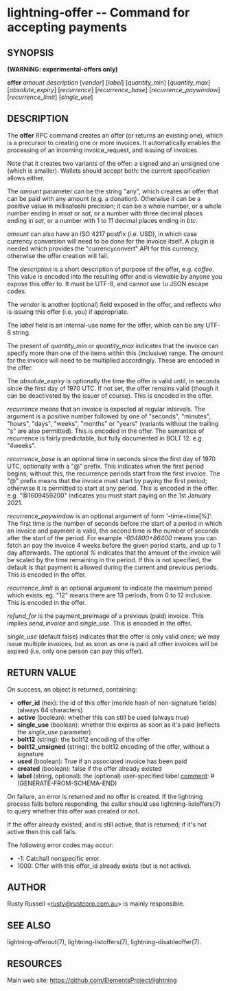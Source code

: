 lightning-offer -- Command for accepting payments
=================================================

SYNOPSIS
--------

**(WARNING: experimental-offers only)**

**offer** *amount* *description* \[*vendor*\] \[*label*\] \[*quantity_min*\] \[*quantity_max*\] \[*absolute_expiry*\] \[*recurrence*\] \[*recurrence_base*\] \[*recurrence_paywindow*\] \[*recurrence_limit*\] \[*single_use*\]

DESCRIPTION
-----------

The **offer** RPC command creates an offer (or returns an existing
one), which is a precursor to creating one or more invoices.  It
automatically enables the processing of an incoming invoice_request,
and issuing of invoices.

Note that it creates two variants of the offer: a signed and an
unsigned one (which is smaller).  Wallets should accept both: the
current specification allows either.

The *amount* parameter can be the string "any", which creates an offer
that can be paid with any amount (e.g. a donation).  Otherwise it can
be a positive value in millisatoshi precision; it can be a whole
number, or a whole number ending in *msat* or *sat*, or a number with
three decimal places ending in *sat*, or a number with 1 to 11 decimal
places ending in *btc*.

*amount* can also have an ISO 4217 postfix (i.e. USD), in which case
currency conversion will need to be done for the invoice itself.  A
plugin is needed which provides the "currencyconvert" API for this
currency, otherwise the offer creation will fail.

The *description* is a short description of purpose of the offer,
e.g. *coffee*. This value is encoded into the resulting offer and is
viewable by anyone you expose this offer to. It must be UTF-8, and
cannot use *\\u* JSON escape codes.

The *vendor* is another (optional) field exposed in the offer, and
reflects who is issuing this offer (i.e. you) if appropriate.

The *label* field is an internal-use name for the offer, which can
be any UTF-8 string.

The present of *quantity_min* or *quantity_max* indicates that the
invoice can specify more than one of the items within this (inclusive)
range.  The *amount* for the invoice will need to be multiplied
accordingly.  These are encoded in the offer.

The *absolute_expiry* is optionally the time the offer is valid until,
in seconds since the first day of 1970 UTC.  If not set, the offer
remains valid (though it can be deactivated by the issuer of course).
This is encoded in the offer.

*recurrence* means that an invoice is expected at regular intervals.
The argument is a positive number followed by one of "seconds",
"minutes", "hours", "days", "weeks", "months" or "years" (variants
without the trailing "s" are also permitted).  This is encoded in the
offer.  The semantics of recurrence is fairly predictable, but fully
documented in BOLT 12.  e.g. "4weeks".

*recurrence_base* is an optional time in seconds since the first day
of 1970 UTC, optionally with a "@" prefix.  This indicates when the
first period begins; without this, the recurrence periods start from
the first invoice.  The "@" prefix means that the invoice must start
by paying the first period; otherwise it is permitted to start at any
period.  This is encoded in the offer.  e.g. "@1609459200" indicates
you must start paying on the 1st January 2021.

*recurrence_paywindow* is an optional argument of form
'-time+time\[%\]'.  The first time is the number of seconds before the
start of a period in which an invoice and payment is valid, the second
time is the number of seconds after the start of the period.  For
example *-604800+86400* means you can fetch an pay the invoice 4 weeks
before the given period starts, and up to 1 day afterwards.  The
optional *%* indicates that the amount of the invoice will be scaled
by the time remaining in the period.  If this is not specified, the
default is that payment is allowed during the current and previous
periods.  This is encoded in the offer.

*recurrence_limit* is an optional argument to indicate the maximum
period which exists.  eg. "12" means there are 13 periods, from 0 to
12 inclusive.  This is encoded in the offer.

*refund_for* is the payment_preimage of a previous (paid) invoice.
This implies *send_invoice* and *single_use*.  This is encoded in the
offer.

*single_use* (default false) indicates that the offer is only valid
once; we may issue multiple invoices, but as soon as one is paid all other
invoices will be expired (i.e. only one person can pay this offer).

RETURN VALUE
------------

[comment]: # (GENERATE-FROM-SCHEMA-START)
On success, an object is returned, containing:
- **offer_id** (hex): the id of this offer (merkle hash of non-signature fields) (always 64 characters)
- **active** (boolean): whether this can still be used (always *true*)
- **single_use** (boolean): whether this expires as soon as it's paid (reflects the *single_use* parameter)
- **bolt12** (string): the bolt12 encoding of the offer
- **bolt12_unsigned** (string): the bolt12 encoding of the offer, without a signature
- **used** (boolean): True if an associated invoice has been paid
- **created** (boolean): false if the offer already existed
- **label** (string, optional): the (optional) user-specified label
[comment]: # (GENERATE-FROM-SCHEMA-END)

On failure, an error is returned and no offer is created. If the
lightning process fails before responding, the caller should use
lightning-listoffers(7) to query whether this offer was created or
not.

If the offer already existed, and is still active, that is returned;
if it's not active then this call fails.

The following error codes may occur:
- -1: Catchall nonspecific error.
- 1000: Offer with this offer_id already exists (but is not active).

AUTHOR
------

Rusty Russell <<rusty@rustcorp.com.au>> is mainly responsible.

SEE ALSO
--------

lightning-offerout(7), lightning-listoffers(7), lightning-disableoffer(7).

RESOURCES
---------

Main web site: <https://github.com/ElementsProject/lightning>

[comment]: # ( SHA256STAMP:53f1460e28d45129b2c00b7116c87eb47a5b717f7912f499e864f4aa28b320fa)
